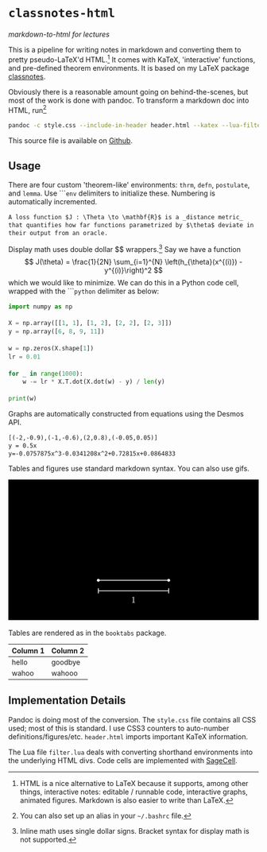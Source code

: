 # `classnotes-html`
_markdown-to-html for lectures_

This is a pipeline for writing notes in markdown and converting them to pretty pseudo-LaTeX'd HTML.[^1] It comes with KaTeX, 'interactive' functions, and pre-defined theorem environments. It is based on my LaTeX package [classnotes](https://github.com/neilrathi/classnotes).

Obviously there is a reasonable amount going on behind-the-scenes, but most of the work is done with pandoc. To transform a markdown doc into HTML, run[^2]
```bash
pandoc -c style.css --include-in-header header.html --katex --lua-filter=filter.lua -s FILE.md -o FILE.html
```

This source file is available on [Github](https://github.com/neilrathi/classnotes-html/blob/main/docs.md).

## Usage

There are four custom 'theorem-like' environments: `thrm`, `defn`, `postulate`, and `lemma`. Use \`\`\``env` delimiters to initialize these. Numbering is automatically incremented.

```defn
A loss function $J : \Theta \to \mathbf{R}$ is a _distance metric_ that quantifies how far functions parametrized by $\theta$ deviate in their output from an oracle.
```

Display math uses double dollar \$\$ wrappers.[^3] Say we have a function
$$
J(\theta) = \frac{1}{2N} \sum_{i=1}^{N} \left(h_{\theta}(x^{(i)}) - y^{(i)}\right)^2
$$
which we would like to minimize. We can do this in a Python code cell, wrapped with the \`\`\``python` delimiter as below:

```python
import numpy as np

X = np.array([[1, 1], [1, 2], [2, 2], [2, 3]])
y = np.array([6, 8, 9, 11])

w = np.zeros(X.shape[1])
lr = 0.01

for _ in range(1000):
    w -= lr * X.T.dot(X.dot(w) - y) / len(y)

print(w)
```

Graphs are automatically constructed from equations using the Desmos API.

```{.graph left=-4 right=4 bottom=-2 top=2 caption="Overfitting"}
[(-2,-0.9),(-1,-0.6),(2,0.8),(-0.05,0.05)]
y = 0.5x
y=-0.0757875x^3-0.0341208x^2+0.72815x+0.0864833
```

Tables and figures use standard markdown syntax. You can also use gifs.

![Constructing $\theta$ from $\cos\theta$](./angle_from_cosine.gif "Constructing θ from cosθ")

Tables are rendered as in the `booktabs` package.

Column 1 | Column 2
----- | ------
hello | goodbye
wahoo | wahooo

## Implementation Details
Pandoc is doing most of the conversion. The `style.css` file contains all CSS used; most of this is standard. I use CSS3 counters to auto-number definitions/figures/etc. `header.html` imports important KaTeX information.

The Lua file `filter.lua` deals with converting shorthand environments into the underlying HTML divs. Code cells are implemented with [SageCell](https://sagecell.sagemath.org).

[^1]: HTML is a nice alternative to LaTeX because it supports, among other things, interactive notes: editable / runnable code, interactive graphs, animated figures. Markdown is also easier to write than LaTeX.
[^2]: You can also set up an alias in your `~/.bashrc` file.
[^3]: Inline math uses single dollar signs. Bracket syntax for display math is not supported.
